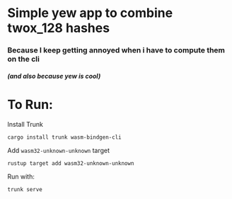 # Simple yew app to combine twox_128 hashes
### Because I keep getting annoyed when i have to compute them on the cli
##### (and also because yew is cool)


# To Run:

Install Trunk

`cargo install trunk wasm-bindgen-cli`

Add `wasm32-unknown-unknown` target

`rustup target add wasm32-unknown-unknown`

Run with:

`trunk serve`
